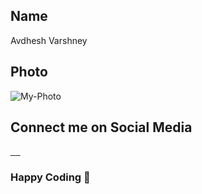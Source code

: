 ## Name
Avdhesh Varshney

## Photo
![My-Photo](https://avatars.githubusercontent.com/u/114330097?v=4)

## Connect me on Social Media

<a href="https://github.com/Avdhesh-Varshney">
  <img src="https://img.shields.io/badge/github-%23121011.svg?style=for-the-badge&logo=github&logoColor=white" alt="" />
</a>
<a href="https://www.linkedin.com/in/avdhesh-varshney/">
  <img src="https://img.shields.io/badge/linkedin-%230077B5.svg?style=for-the-badge&logo=linkedin&logoColor=white" alt="" />
</a>
<a href="https://www.youtube.com/@Code_A2Z">
  <img src="https://img.shields.io/badge/YouTube-%23FF0000.svg?style=for-the-badge&logo=YouTube&logoColor=white" alt="" />
</a>
<a href="https://twitter.com/__Avdhesh__">
  <img src="https://img.shields.io/badge/X-%23000000.svg?style=for-the-badge&logo=X&logoColor=white" alt="" />
</a>
<a href="https://discord.gg/tSqtvHUJzE">
  <img src="https://img.shields.io/badge/Discord-%235865F2.svg?style=for-the-badge&logo=discord&logoColor=white" alt="" />
</a>

### Happy Coding 🎉

